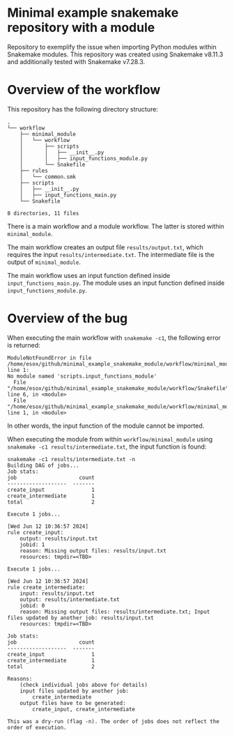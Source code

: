 # Minimal example snakemake repository with a module
Repository to exemplify the issue when importing Python modules within Snakemake modules. This repository was created using Snakemake v8.11.3 and additionally tested with Snakemake v7.28.3. 

# Overview of the workflow
This repository has the following directory structure:

```
.
└── workflow
    ├── minimal_module
    │   └── workflow
    │       ├── scripts
    │       │   ├── __init__.py
    │       │   ├── input_functions_module.py
    │       └── Snakefile
    ├── rules
    │   └── common.smk
    ├── scripts
    │   ├── __init__.py
    │   ├── input_functions_main.py
    └── Snakefile

8 directories, 11 files
```

There is a main workflow and a module workflow. The latter is stored within `minimal_module`.

The main workflow creates an output file `results/output.txt`, which requires the input `results/intermediate.txt`. 
The intermediate file is the output of `minimal_module`.

The main workflow uses an input function defined inside `input_functions_main.py`. 
The module uses an input function defined inside `input_functions_module.py`. 

# Overview of the bug
When executing the main workflow with `snakemake -c1`, the following error is returned:

```
ModuleNotFoundError in file /home/esox/github/minimal_example_snakemake_module/workflow/minimal_module/workflow/Snakefile, line 1:
No module named 'scripts.input_functions_module'
  File "/home/esox/github/minimal_example_snakemake_module/workflow/Snakefile", line 6, in <module>
  File "/home/esox/github/minimal_example_snakemake_module/workflow/minimal_module/workflow/Snakefile", line 1, in <module>
```

In other words, the input function of the module cannot be imported.

When executing the module from within `workflow/minimal_module` using `snakemake -c1 results/intermediate.txt`, the 
input function is found:

```
snakemake -c1 results/intermediate.txt -n
Building DAG of jobs...
Job stats:
job                    count
-------------------  -------
create_input               1
create_intermediate        1
total                      2

Execute 1 jobs...

[Wed Jun 12 10:36:57 2024]
rule create_input:
    output: results/input.txt
    jobid: 1
    reason: Missing output files: results/input.txt
    resources: tmpdir=<TBD>

Execute 1 jobs...

[Wed Jun 12 10:36:57 2024]
rule create_intermediate:
    input: results/input.txt
    output: results/intermediate.txt
    jobid: 0
    reason: Missing output files: results/intermediate.txt; Input files updated by another job: results/input.txt
    resources: tmpdir=<TBD>

Job stats:
job                    count
-------------------  -------
create_input               1
create_intermediate        1
total                      2

Reasons:
    (check individual jobs above for details)
    input files updated by another job:
        create_intermediate
    output files have to be generated:
        create_input, create_intermediate

This was a dry-run (flag -n). The order of jobs does not reflect the order of execution.
```

